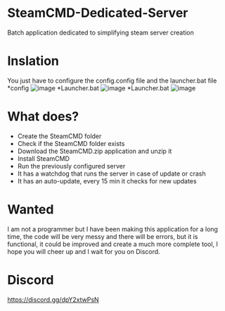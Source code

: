 # SteamCMD-Dedicated-Server
Batch application dedicated to simplifying steam server creation

# Inslation
You just have to configure the config.config file and the launcher.bat file
*config
![image](https://user-images.githubusercontent.com/3610768/129454747-99f624ce-4e02-4e86-8494-97bbba22991c.png)
*Launcher.bat
![image](https://user-images.githubusercontent.com/3610768/129454771-b980f031-5c25-4b04-a052-248b12f1c6bc.png)
*Launcher.bat
![image](https://user-images.githubusercontent.com/3610768/129454817-91977afd-67a9-453e-974f-3d069a723971.png)


# What does?
* Create the SteamCMD folder
* Check if the SteamCMD folder exists
* Download the SteamCMD.zip application and unzip it
* Install SteamCMD
* Run the previously configured server
* It has a watchdog that runs the server in case of update or crash
* It has an auto-update, every 15 min it checks for new updates
# Wanted
I am not a programmer but I have been making this application for a long time, the code will be very messy and there will be errors, but it is functional, it could be improved and create a much more complete tool, I hope you will cheer up and I wait for you on Discord.

# Discord 
https://discord.gg/dpY2xtwPsN
